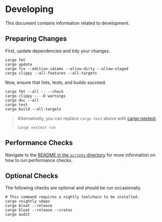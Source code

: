 # Developing

This document contains information related to development.

## Preparing Changes

First, update dependencies and tidy your changes.

```shell
cargo fmt
cargo update
cargo fix --edition-idioms --allow-dirty --allow-staged
cargo clippy --all-features --all-targets
```

Now, ensure that lints, tests, and builds succeed.

```shell
cargo fmt --all -- --check
cargo clippy -- -D warnings
cargo doc --all
cargo test
cargo build --all-targets
```

> Alternatively, you can replace `cargo test` above with [cargo nextest](https://github.com/nextest-rs/nextest).
>
> ```shell
> cargo nextest run
> ```

## Performance Checks

Navigate to the [README in the `scripts` directory](../scripts/README.md) for more information on
how to run performance checks.

## Optional Checks

The following checks are optional and should be run occasionally.


```shell
# This command requires a nightly toolchain to be installed.
cargo +nightly udeps
cargo bloat --release
cargo bloat --release --crates
cargo audit
```